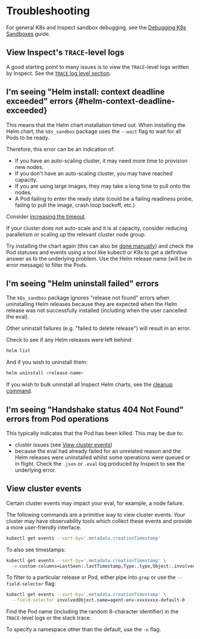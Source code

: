 # Troubleshooting

For general K8s and Inspect sandbox debugging, see the [Debugging K8s
Sandboxes](debugging-k8s-sandboxes.md) guide.

## View Inspect's `TRACE`-level logs

A good starting point to many issues is to view the `TRACE`-level logs written by
Inspect. See the [`TRACE` log level
section](debugging-k8s-sandboxes.md#trace-log-level).

## I'm seeing "Helm install: context deadline exceeded" errors {#helm-context-deadline-exceeded}

This means that the Helm chart installation timed out. When installing the Helm chart,
the `k8s_sandbox` package uses the `--wait` flag to wait for all Pods to be ready.

Therefore, this error can be an indication of:

* If you have an auto-scaling cluster, it may need more time to provision new nodes.
* If you don't have an auto-scaling cluster, you may have reached capacity.
* If you are using large images, they may take a long time to pull onto the nodes.
* A Pod failing to enter the ready state (could be a failing readiness probe, failing to
  pull the image, crash loop backoff, etc.)

Consider [increasing the timeout](configuration.md#helm-install-timeout).

If your cluster does not auto-scale and it is at capacity, consider reducing parallelism
or scaling up the relevant cluster node group.

Try installing the chart again (this can also be [done
manually](../helm/built-in-chart.md#manual-chart-install)) and check the Pod statuses
and events using a tool like kubectl or K9s to get a definitive answer as to the
underlying problem. Use the Helm release name (will be in error message) to filter the
Pods.

## I'm seeing "Helm uninstall failed" errors

The `k8s_sandbox` package ignores "release not found" errors when uninstalling Helm
releases because they are expected when the Helm release was not successfully installed
(including when the user cancelled the eval).

Other uninstall failures (e.g. "failed to delete release") will result in an error.

Check to see if any Helm releases were left behind:

```sh
helm list
```

And if you wish to uninstall them:

```sh
helm uninstall <release-name>
```

If you wish to bulk uninstall all Inspect Helm charts, see the [cleanup
command](cleanup.md).

## I'm seeing "Handshake status 404 Not Found" errors from Pod operations

This typically indicates that the Pod has been killed. This may be due to:

* cluster issues (see [View cluster events](#view-cluster-events))
* because the eval had already failed for an unrelated reason and the Helm releases were
  uninstalled whilst some operations were queued or in flight. Check the `.json` or
  `.eval` log produced by Inspect to see the underlying error.

## View cluster events

Certain cluster events may impact your eval, for example, a node failure.

The following commands are a primitive way to view cluster events. Your cluster may have
observability tools which collect these events and provide a more user-friendly
interface.

```sh
kubectl get events --sort-by='.metadata.creationTimestamp'
```

To also see timestamps:

```sh
kubectl get events --sort-by='.metadata.creationTimestamp' \
  -o custom-columns=LastSeen:.lastTimestamp,Type:.type,Object:.involvedObject.name,Reason:.reason,Message:.message
```

To filter to a particular release or Pod, either pipe into `grep` or use the
`--field-selector` flag:

```sh
kubectl get events --sort-by='.metadata.creationTimestamp' \
  --field-selector involvedObject.name=agent-env-xxxxxxxx-default-0
```

Find the Pod name (including the random 8-character identifier) in the `TRACE`-level
logs or the stack trace.

To specify a namespace other than the default, use the `-n` flag.
